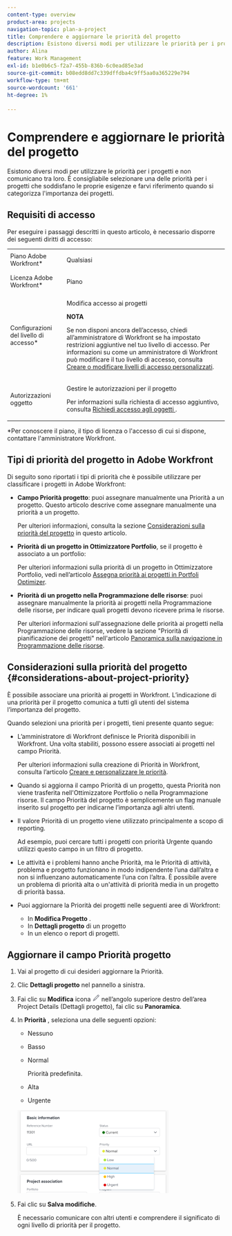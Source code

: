 ```yaml
---
content-type: overview
product-area: projects
navigation-topic: plan-a-project
title: Comprendere e aggiornare le priorità del progetto
description: Esistono diversi modi per utilizzare le priorità per i progetti e non comunicano tra loro. È consigliabile selezionare una delle priorità per i progetti che soddisfano le proprie esigenze e farvi riferimento quando si categorizza l'importanza dei progetti.
author: Alina
feature: Work Management
exl-id: b1e0b6c5-f2a7-455b-836b-6c0ead85e3ad
source-git-commit: b08edd8dd7c339dffdba4c9ff5aa0a365229e794
workflow-type: tm+mt
source-wordcount: '661'
ht-degree: 1%

---
```


# Comprendere e aggiornare le priorità del progetto

Esistono diversi modi per utilizzare le priorità per i progetti e non comunicano tra loro. È consigliabile selezionare una delle priorità per i progetti che soddisfano le proprie esigenze e farvi riferimento quando si categorizza l&#39;importanza dei progetti.

## Requisiti di accesso

<!--drafted for P&P:

<table style="table-layout:auto"> 
 <col> 
 <col> 
 <tbody> 
  <tr> 
   <td role="rowheader">Adobe Workfront plan*</td> 
   <td> <p>Any</p> </td> 
  </tr> 
  <tr> 
   <td role="rowheader">Adobe Workfront license*</td> 
   <td> <p>Current license: Standard </p>
   Or
   <p>Legacy license: Plan </p> </td> 
  </tr> 
  <tr> 
   <td role="rowheader">Access level configurations*</td> 
   <td> <p>Edit access to Projects</p> <p><b>NOTE</b> 
   
   If you still don't have access, ask your Workfront administrator if they set additional restrictions in your access level. For information on how a Workfront administrator can modify your access level, see <a href="../../../administration-and-setup/add-users/configure-and-grant-access/create-modify-access-levels.md" class="MCXref xref">Create or modify custom access levels</a>.</p> </td> 
  </tr> 
  <tr> 
   <td role="rowheader">Object permissions</td> 
   <td> <p>Manage permissions to the project</p> <p>For information on requesting additional access, see <a href="../../../workfront-basics/grant-and-request-access-to-objects/request-access.md" class="MCXref xref">Request access to objects </a>.</p> </td> 
  </tr> 
 </tbody> 
</table>
-->
Per eseguire i passaggi descritti in questo articolo, è necessario disporre dei seguenti diritti di accesso:

<table style="table-layout:auto"> 
 <col> 
 <col> 
 <tbody> 
  <tr> 
   <td role="rowheader">Piano Adobe Workfront*</td> 
   <td> <p>Qualsiasi</p> </td> 
  </tr> 
  <tr> 
   <td role="rowheader">Licenza Adobe Workfront*</td> 
   <td> <p>Piano </p> </td> 
  </tr> 
  <tr> 
   <td role="rowheader">Configurazioni del livello di accesso*</td> 
   <td> <p>Modifica accesso ai progetti</p> <p><b>NOTA</b>

Se non disponi ancora dell’accesso, chiedi all’amministratore di Workfront se ha impostato restrizioni aggiuntive nel tuo livello di accesso. Per informazioni su come un amministratore di Workfront può modificare il tuo livello di accesso, consulta <a href="../../../administration-and-setup/add-users/configure-and-grant-access/create-modify-access-levels.md" class="MCXref xref">Creare o modificare livelli di accesso personalizzati</a>.</p> </td>
</tr> 
  <tr> 
   <td role="rowheader">Autorizzazioni oggetto</td> 
   <td> <p>Gestire le autorizzazioni per il progetto</p> <p>Per informazioni sulla richiesta di accesso aggiuntivo, consulta <a href="../../../workfront-basics/grant-and-request-access-to-objects/request-access.md" class="MCXref xref">Richiedi accesso agli oggetti </a>.</p> </td> 
  </tr> 
 </tbody> 
</table>

&#42;Per conoscere il piano, il tipo di licenza o l&#39;accesso di cui si dispone, contattare l&#39;amministratore Workfront.

## Tipi di priorità del progetto in Adobe Workfront

Di seguito sono riportati i tipi di priorità che è possibile utilizzare per classificare i progetti in Adobe Workfront:

* **Campo Priorità progetto**: puoi assegnare manualmente una Priorità a un progetto. Questo articolo descrive come assegnare manualmente una priorità a un progetto.

  Per ulteriori informazioni, consulta la sezione [Considerazioni sulla priorità del progetto](#considerations-about-project-priority) in questo articolo.

* **Priorità di un progetto in Ottimizzatore Portfolio**, se il progetto è associato a un portfolio:

  Per ulteriori informazioni sulla priorità di un progetto in Ottimizzatore Portfolio, vedi nell’articolo [Assegna priorità ai progetti in Portfoli Optimizer](../../../manage-work/portfolios/portfolio-optimizer/prioritize-projects-in-portfolio-optimizer.md).

* **Priorità di un progetto nella Programmazione delle risorse**: puoi assegnare manualmente la priorità ai progetti nella Programmazione delle risorse, per indicare quali progetti devono ricevere prima le risorse.

  Per ulteriori informazioni sull&#39;assegnazione delle priorità ai progetti nella Programmazione delle risorse, vedere la sezione &quot;Priorità di pianificazione dei progetti&quot; nell&#39;articolo [Panoramica sulla navigazione in Programmazione delle risorse](../../../resource-mgmt/resource-planning/resource-planner-navigation.md).

## Considerazioni sulla priorità del progetto {#considerations-about-project-priority}

È possibile associare una priorità ai progetti in Workfront. L’indicazione di una priorità per il progetto comunica a tutti gli utenti del sistema l’importanza del progetto.

Quando selezioni una priorità per i progetti, tieni presente quanto segue:

* L’amministratore di Workfront definisce le Priorità disponibili in Workfront. Una volta stabiliti, possono essere associati ai progetti nel campo Priorità.

  Per ulteriori informazioni sulla creazione di Priorità in Workfront, consulta l’articolo [Creare e personalizzare le priorità](../../../administration-and-setup/customize-workfront/creating-custom-status-and-priority-labels/create-customize-priorities.md).

* Quando si aggiorna il campo Priorità di un progetto, questa Priorità non viene trasferita nell&#39;Ottimizzatore Portfolio o nella Programmazione risorse. Il campo Priorità del progetto è semplicemente un flag manuale inserito sul progetto per indicarne l’importanza agli altri utenti.
* Il valore Priorità di un progetto viene utilizzato principalmente a scopo di reporting.

  Ad esempio, puoi cercare tutti i progetti con priorità Urgente quando utilizzi questo campo in un filtro di progetto.
* Le attività e i problemi hanno anche Priorità, ma le Priorità di attività, problema e progetto funzionano in modo indipendente l’una dall’altra e non si influenzano automaticamente l’una con l’altra. È possibile avere un problema di priorità alta o un&#39;attività di priorità media in un progetto di priorità bassa.
* Puoi aggiornare la Priorità dei progetti nelle seguenti aree di Workfront:

   * In **Modifica Progetto** .
   * In **Dettagli progetto** di un progetto
   * In un elenco o report di progetti.

## Aggiornare il campo Priorità progetto

1. Vai al progetto di cui desideri aggiornare la Priorità.
1. Clic **Dettagli progetto** nel pannello a sinistra.
1. Fai clic su **Modifica** icona ![](assets/qs-edit-icon.png) nell’angolo superiore destro dell’area Project Details (Dettagli progetto), fai clic su **Panoramica**.

1. In **Priorità** , seleziona una delle seguenti opzioni:

   * Nessuno
   * Basso
   * Normal

     Priorità predefinita.

   * Alta
   * Urgente

   ![](assets/project-priority-picker-list-on-project-details-nwe-350x192.png)

1. Fai clic su **Salva modifiche**.

   È necessario comunicare con altri utenti e comprendere il significato di ogni livello di priorità per il progetto.
